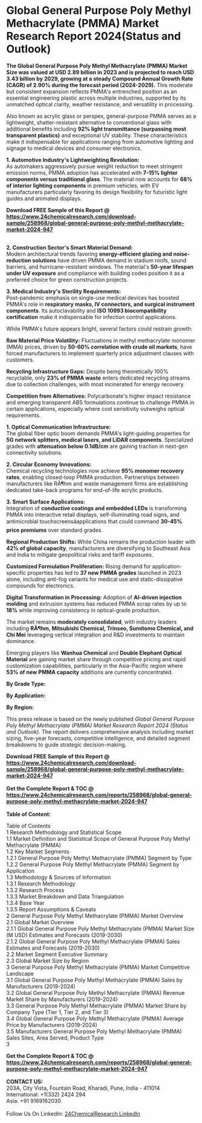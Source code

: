 <h1>Global General Purpose Poly Methyl Methacrylate (PMMA) Market Research Report 2024(Status and Outlook)</h1><p><strong>The Global General Purpose Poly Methyl Methacrylate (PMMA) Market Size was valued at USD 2.89 billion in 2023 and is projected to reach USD 3.43 billion by 2029, growing at a steady Compound Annual Growth Rate (CAGR) of 2.90% during the forecast period (2024-2029).</strong> This moderate but consistent expansion reflects PMMA's entrenched position as an essential engineering plastic across multiple industries, supported by its unmatched optical clarity, weather resistance, and versatility in processing.</p><p>Also known as acrylic glass or perspex, general-purpose PMMA serves as a lightweight, shatter-resistant alternative to conventional glass with additional benefits including <strong>92% light transmittance (surpassing most transparent plastics)</strong> and exceptional UV stability. These characteristics make it indispensable for applications ranging from automotive lighting and signage to medical devices and consumer electronics.</p><p><strong>1. Automotive Industry's Lightweighting Revolution:</strong><br>
As automakers aggressively pursue weight reduction to meet stringent emission norms, PMMA adoption has accelerated with <strong>7-15% lighter components versus traditional glass</strong>. The material now accounts for <strong>68% of interior lighting components</strong> in premium vehicles, with EV manufacturers particularly favoring its design flexibility for futuristic light guides and animated displays.</p><div><b>Download FREE Sample of this Report @ 
            <a href="https://www.24chemicalresearch.com/download-sample/258968/global-general-purpose-poly-methyl-methacrylate-market-2024-947">
            https://www.24chemicalresearch.com/download-sample/258968/global-general-purpose-poly-methyl-methacrylate-market-2024-947</a></b></div><br><p><strong>2. Construction Sector's Smart Material Demand:</strong><br>
Modern architectural trends favoring <strong>energy-efficient glazing and noise-reduction solutions</strong> have driven PMMA demand in stadium roofs, sound barriers, and hurricane-resistant windows. The material's <strong>50-year lifespan under UV exposure</strong> and compliance with building codes position it as a preferred choice for green construction projects.</p><p><strong>3. Medical Industry's Sterility Requirements:</strong><br>
Post-pandemic emphasis on single-use medical devices has boosted PMMA's role in <strong>respiratory masks, IV connectors, and surgical instrument components</strong>. Its autoclavability and <strong>ISO 10993 biocompatibility certification</strong> make it indispensable for infection control applications.</p><p>While PMMA's future appears bright, several factors could restrain growth:</p><p><strong>Raw Material Price Volatility:</strong> Fluctuations in methyl methacrylate monomer (MMA) prices, driven by <strong>50-60% correlation with crude oil markets</strong>, have forced manufacturers to implement quarterly price adjustment clauses with customers.</p><p>
	</p><p><strong>Recycling Infrastructure Gaps:</strong> Despite being theoretically 100% recyclable, only <strong>23% of PMMA waste</strong> enters dedicated recycling streams due to collection challenges, with most incinerated for energy recovery.</p><p>
	</p><p><strong>Competition from Alternatives:</strong> Polycarbonate's higher impact resistance and emerging transparent ABS formulations continue to challenge PMMA in certain applications, especially where cost sensitivity outweighs optical requirements.</p><p>
	</p><p><strong>1. Optical Communication Infrastructure:</strong><br>
The global fiber optic boom demands PMMA's light-guiding properties for <strong>5G network splitters, medical lasers, and LiDAR components</strong>. Specialized grades with <strong>attenuation below 0.1dB/cm</strong> are gaining traction in next-gen connectivity solutions.</p><p><strong>2. Circular Economy Innovations:</strong><br>
Chemical recycling technologies now achieve <strong>95% monomer recovery rates</strong>, enabling closed-loop PMMA production. Partnerships between manufacturers like RÃ¶hm and waste management firms are establishing dedicated take-back programs for end-of-life acrylic products.</p><p><strong>3. Smart Surface Applications:</strong><br>
Integration of <strong>conductive coatings and embedded LEDs</strong> is transforming PMMA into interactive retail displays, self-illuminating road signs, and antimicrobial touchscreensâapplications that could command <strong>30-45% price premiums</strong> over standard grades.</p><p><strong>Regional Production Shifts:</strong> While China remains the production leader with <strong>42% of global capacity</strong>, manufacturers are diversifying to Southeast Asia and India to mitigate geopolitical risks and tariff exposures.</p><p>
	</p><p><strong>Customized Formulation Proliferation:</strong> Rising demand for application-specific properties has led to <strong>37 new PMMA grades</strong> launched in 2023 alone, including anti-fog variants for medical use and static-dissipative compounds for electronics.</p><p>
	</p><p><strong>Digital Transformation in Processing:</strong> Adoption of <strong>AI-driven injection molding</strong> and extrusion systems has reduced PMMA scrap rates by up to <strong>18%</strong> while improving consistency in optical-grade production.</p><p>
	</p><p>The market remains <strong>moderately consolidated</strong>, with industry leaders including <strong>RÃ¶hm, Mitsubishi Chemical, Trinseo, Sumitomo Chemical, and Chi Mei</strong> leveraging vertical integration and R&amp;D investments to maintain dominance.</p><p>Emerging players like <strong>Wanhua Chemical</strong> and <strong>Double Elephant Optical Material</strong> are gaining market share through competitive pricing and rapid customization capabilities, particularly in the Asia-Pacific region where <strong>53% of new PMMA capacity</strong> additions are currently concentrated.</p><p><strong>By Grade Type:</strong></p><p><strong>By Application:</strong></p><p><strong>By Region:</strong></p><p>This press release is based on the newly published <em>Global General Purpose Poly Methyl Methacrylate (PMMA) Market Research Report 2024 (Status and Outlook)</em>. The report delivers comprehensive analysis including market sizing, five-year forecasts, competitive intelligence, and detailed segment breakdowns to guide strategic decision-making.</p><div><b>Download FREE Sample of this Report @ 
            <a href="https://www.24chemicalresearch.com/download-sample/258968/global-general-purpose-poly-methyl-methacrylate-market-2024-947">
            https://www.24chemicalresearch.com/download-sample/258968/global-general-purpose-poly-methyl-methacrylate-market-2024-947</a></b></div><br><div><b>Get the Complete Report & TOC @ 
            <a href="https://www.24chemicalresearch.com/reports/258968/global-general-purpose-poly-methyl-methacrylate-market-2024-947">
            https://www.24chemicalresearch.com/reports/258968/global-general-purpose-poly-methyl-methacrylate-market-2024-947</a></b></div><br>
            <b>Table of Content:</b><p>Table of Contents<br />
1 Research Methodology and Statistical Scope<br />
1.1 Market Definition and Statistical Scope of General Purpose Poly Methyl Methacrylate (PMMA)<br />
1.2 Key Market Segments<br />
1.2.1 General Purpose Poly Methyl Methacrylate (PMMA) Segment by Type<br />
1.2.2 General Purpose Poly Methyl Methacrylate (PMMA) Segment by Application<br />
1.3 Methodology & Sources of Information<br />
1.3.1 Research Methodology<br />
1.3.2 Research Process<br />
1.3.3 Market Breakdown and Data Triangulation<br />
1.3.4 Base Year<br />
1.3.5 Report Assumptions & Caveats<br />
2 General Purpose Poly Methyl Methacrylate (PMMA) Market Overview<br />
2.1 Global Market Overview<br />
2.1.1 Global General Purpose Poly Methyl Methacrylate (PMMA) Market Size (M USD) Estimates and Forecasts (2019-2030)<br />
2.1.2 Global General Purpose Poly Methyl Methacrylate (PMMA) Sales Estimates and Forecasts (2019-2030)<br />
2.2 Market Segment Executive Summary<br />
2.3 Global Market Size by Region<br />
3 General Purpose Poly Methyl Methacrylate (PMMA) Market Competitive Landscape<br />
3.1 Global General Purpose Poly Methyl Methacrylate (PMMA) Sales by Manufacturers (2019-2024)<br />
3.2 Global General Purpose Poly Methyl Methacrylate (PMMA) Revenue Market Share by Manufacturers (2019-2024)<br />
3.3 General Purpose Poly Methyl Methacrylate (PMMA) Market Share by Company Type (Tier 1, Tier 2, and Tier 3)<br />
3.4 Global General Purpose Poly Methyl Methacrylate (PMMA) Average Price by Manufacturers (2019-2024)<br />
3.5 Manufacturers General Purpose Poly Methyl Methacrylate (PMMA) Sales Sites, Area Served, Product Type<br />
3</p><div><b>Get the Complete Report & TOC @ 
            <a href="https://www.24chemicalresearch.com/reports/258968/global-general-purpose-poly-methyl-methacrylate-market-2024-947">
            https://www.24chemicalresearch.com/reports/258968/global-general-purpose-poly-methyl-methacrylate-market-2024-947</a></b></div><br><b>CONTACT US:</b><br>
            203A, City Vista, Fountain Road, Kharadi, Pune, India - 411014<br>
            International: +1(332) 2424 294<br>
            Asia: +91 9169162030 <br><br>
            Follow Us On LinkedIn: <a href="https://www.linkedin.com/company/24chemicalresearch/">24ChemicalResearch LinkedIn</a>
